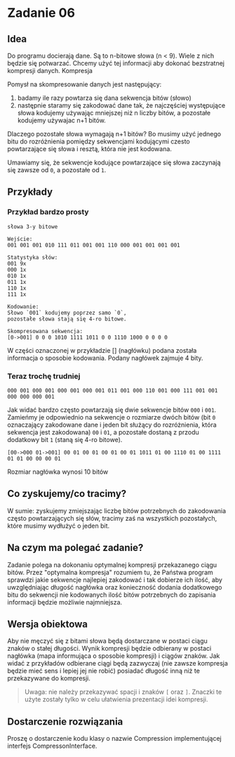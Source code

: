 # Zadanie 06

## Idea

Do programu docierają dane. Są to n-bitowe słowa (n < 9). Wiele z nich będzie się potwarzać. Chcemy użyć tej informacji aby dokonać bezstratnej kompresji danych.
Kompresja

Pomysł na skompresowanie danych jest następujący:

1. badamy ile razy powtarza się dana sekwencja bitów (słowo)
2. następnie staramy się zakodować dane tak, że najczęściej występujące słowa kodujemy używając mniejszej niż n liczby bitów, a pozostałe kodujemy używajac n+1 bitów.

Dlaczego pozostałe słowa wymagają n+1 bitów? Bo musimy użyć jednego bitu do rozróżnienia pomiędzy sekwencjami kodującymi czesto powtarzające się słowa i resztą, która nie jest kodowana.

Umawiamy się, że sekwencje kodujące powtarzające się słowa zaczynają się zawsze od `0`, a pozostałe od `1`.

## Przykłady

### Przykład bardzo prosty

```text
słowa 3-y bitowe

Wejście:
001 001 001 010 111 011 001 001 110 000 001 001 001 001

Statystyka słów:
001 9x
000 1x
010 1x
011 1x
110 1x
111 1x

Kodowanie:
Słowo `001` kodujemy poprzez samo `0`, 
pozostałe słowa stają się 4-ro bitowe.

Skompresowana sekwencja:
[0->001] 0 0 0 1010 1111 1011 0 0 1110 1000 0 0 0 0
```

W części oznaczonej w przykładzie [] (nagłówku) podana została informacja o sposobie kodowania. Podany nagłówek zajmuje 4 bity.

### Teraz trochę trudniej

```text
000 001 000 001 000 001 000 001 011 001 000 110 001 000 111 001 001 000 000 000 001
```

Jak widać bardzo często powtarzają się dwie sekwencje bitów `000` i `001`. Zamieńmy je odpowiednio na sekwencje o rozmiarze dwóch bitów (bit `0` oznaczający zakodowane dane i jeden bit służący do rozróżnienia, która sekwencja jest zakodowana) `00` i `01`, a pozostałe dostaną z przodu dodatkowy bit `1` (staną się 4-ro bitowe).

```text
[00->000 01->001] 00 01 00 01 00 01 00 01 1011 01 00 1110 01 00 1111 01 01 00 00 00 01
```

Rozmiar nagłówka wynosi 10 bitów

## Co zyskujemy/co tracimy?

W sumie: zyskujemy zmiejszając liczbę bitów potrzebnych do zakodowania często powtarzających się słów, tracimy zaś na wszystkich pozostałych, które musimy wydłużyć o jeden bit.

## Na czym ma polegać zadanie?

Zadanie polega na dokonaniu optymalnej kompresji przekazanego ciągu bitów. Przez "optymalna kompresja" rozumiem tu, że Państwa program sprawdzi jakie sekwencje najlepiej zakodować i tak dobierze ich ilość, aby uwzględniając długość nagłówka oraz konieczność dodania dodatkowego bitu do sekwencji nie kodowanych ilość bitów potrzebnych do zapisania informacji będzie możliwie najmniejsza.

## Wersja obiektowa

Aby nie męczyć się z bitami słowa będą dostarczane w postaci ciągu znaków o stałej długości. Wynik kompresji będzie odbierany w postaci nagłówka (mapa informująca o sposobie kompresji) i ciągów znaków. Jak widać z przykładów odbierane ciągi będą zazwyczaj (nie zawsze kompresja będzie mieć sens i lepiej jej nie robić) posiadać długość inną niż te przekazywane do kompresji.

> Uwaga: nie należy przekazywać spacji i znaków `[` oraz `]`. Znaczki te użyte zostały tylko w celu ułatwienia prezentacji idei kompresji.

## Dostarczenie rozwiązania

Proszę o dostarczenie kodu klasy o nazwie Compression implementującej interfejs CompressonInterface.